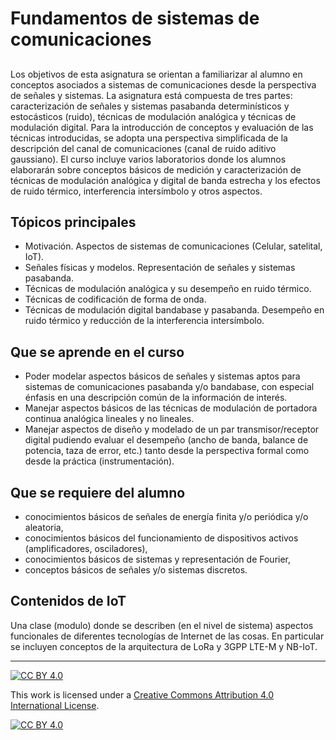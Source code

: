 # Fundamentos de sistemas de comunicaciones
## 
Los objetivos de esta asignatura se orientan a familiarizar al alumno en conceptos asociados a sistemas de comunicaciones desde la perspectiva de señales y sistemas. La asignatura está compuesta de tres partes: caracterización de señales y sistemas pasabanda determinísticos y estocásticos (ruido), técnicas de modulación analógica y técnicas de modulación digital. Para la introducción de conceptos y evaluación de las técnicas introducidas, se adopta una perspectiva simplificada de la descripción del canal de comunicaciones (canal de ruido aditivo gaussiano).
El curso incluye varios laboratorios donde los alumnos elaborarán sobre conceptos básicos de medición y caracterización de técnicas de modulación analógica y digital de banda estrecha y los efectos de ruido térmico, interferencia intersímbolo y otros aspectos.

## Tópicos principales
* Motivación. Aspectos de sistemas de comunicaciones (Celular, satelital, IoT). 
* Señales físicas y modelos. Representación de señales y sistemas pasabanda.
* Técnicas de modulación analógica y su desempeño en ruido térmico. 
* Técnicas de codificación de forma de onda. 
* Técnicas de modulación digital bandabase y pasabanda. Desempeño en ruido térmico y reducción de la interferencia intersímbolo.

## Que se aprende en el curso
*	Poder modelar aspectos básicos de señales y sistemas aptos para sistemas de comunicaciones pasabanda y/o bandabase, con especial énfasis en una descripción común de la información de interés. 
*	Manejar aspectos básicos de las técnicas de modulación de portadora continua analógica lineales y no lineales. 
*	Manejar aspectos de diseño y modelado de un par transmisor/receptor digital pudiendo evaluar el desempeño (ancho de banda, balance de potencia, taza de error, etc.) tanto desde la perspectiva formal como desde la práctica (instrumentación). 

## Que se requiere del alumno
*	conocimientos básicos de señales de energía finita y/o periódica y/o aleatoria, 
*	conocimientos básicos del funcionamiento de dispositivos activos (amplificadores, osciladores), 
*	conocimientos básicos de sistemas y representación de Fourier, 
*	conceptos básicos de señales y/o sistemas discretos. 

## Contenidos de IoT
Una clase (modulo) donde se describen (en el nivel de sistema) aspectos funcionales de diferentes tecnologías de Internet de las cosas. En particular se incluyen conceptos de la arquitectura de LoRa y 3GPP LTE-M y NB-IoT.



***
[![CC BY 4.0][cc-by-shield]][cc-by]

This work is licensed under a
[Creative Commons Attribution 4.0 International License][cc-by].

[![CC BY 4.0][cc-by-image]][cc-by]

[cc-by]: http://creativecommons.org/licenses/by/4.0/
[cc-by-image]: https://i.creativecommons.org/l/by/4.0/88x31.png
[cc-by-shield]: https://img.shields.io/badge/License-CC%20BY%204.0-lightgrey.svg
